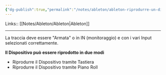 ```yaml
---
{"dg-publish":true,"permalink":"/notes/ableton/ableton-riprodurre-un-dispositivo/"}
---
```


Links:: [[Notes/Ableton/Ableton\|Ableton]]

---
La traccia deve essere "Armata" o in IN (monitoraggio) e con i vari Input selezionati correttamente.

**Il Dispositivo può essere riprodotto in due modi**

- Riprodurre il Dispositivo tramite Tastiera
- Riprodurre il Dispositivo tramite Piano Roll


